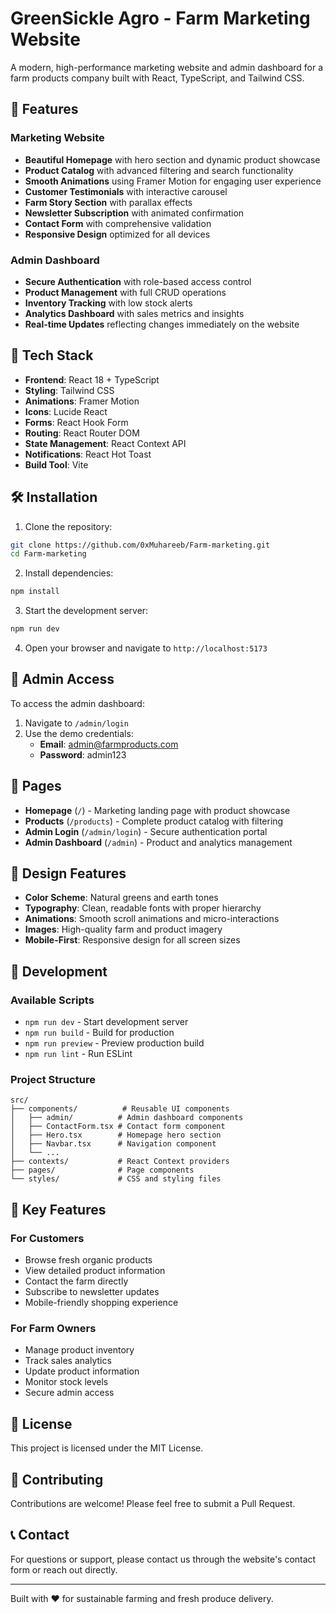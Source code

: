 # GreenSickle Agro - Farm Marketing Website

A modern, high-performance marketing website and admin dashboard for a farm products company built with React, TypeScript, and Tailwind CSS.

## 🌱 Features

### Marketing Website
- **Beautiful Homepage** with hero section and dynamic product showcase
- **Product Catalog** with advanced filtering and search functionality
- **Smooth Animations** using Framer Motion for engaging user experience
- **Customer Testimonials** with interactive carousel
- **Farm Story Section** with parallax effects
- **Newsletter Subscription** with animated confirmation
- **Contact Form** with comprehensive validation
- **Responsive Design** optimized for all devices

### Admin Dashboard
- **Secure Authentication** with role-based access control
- **Product Management** with full CRUD operations
- **Inventory Tracking** with low stock alerts
- **Analytics Dashboard** with sales metrics and insights
- **Real-time Updates** reflecting changes immediately on the website

## 🚀 Tech Stack

- **Frontend**: React 18 + TypeScript
- **Styling**: Tailwind CSS
- **Animations**: Framer Motion
- **Icons**: Lucide React
- **Forms**: React Hook Form
- **Routing**: React Router DOM
- **State Management**: React Context API
- **Notifications**: React Hot Toast
- **Build Tool**: Vite

## 🛠️ Installation

1. Clone the repository:
```bash
git clone https://github.com/0xMuhareeb/Farm-marketing.git
cd Farm-marketing
```

2. Install dependencies:
```bash
npm install
```

3. Start the development server:
```bash
npm run dev
```

4. Open your browser and navigate to `http://localhost:5173`

## 🔐 Admin Access

To access the admin dashboard:

1. Navigate to `/admin/login`
2. Use the demo credentials:
   - **Email**: admin@farmproducts.com
   - **Password**: admin123

## 📱 Pages

- **Homepage** (`/`) - Marketing landing page with product showcase
- **Products** (`/products`) - Complete product catalog with filtering
- **Admin Login** (`/admin/login`) - Secure authentication portal
- **Admin Dashboard** (`/admin`) - Product and analytics management

## 🎨 Design Features

- **Color Scheme**: Natural greens and earth tones
- **Typography**: Clean, readable fonts with proper hierarchy
- **Animations**: Smooth scroll animations and micro-interactions
- **Images**: High-quality farm and product imagery
- **Mobile-First**: Responsive design for all screen sizes

## 🔧 Development

### Available Scripts

- `npm run dev` - Start development server
- `npm run build` - Build for production
- `npm run preview` - Preview production build
- `npm run lint` - Run ESLint

### Project Structure

```
src/
├── components/          # Reusable UI components
│   ├── admin/          # Admin dashboard components
│   ├── ContactForm.tsx # Contact form component
│   ├── Hero.tsx        # Homepage hero section
│   ├── Navbar.tsx      # Navigation component
│   └── ...
├── contexts/           # React Context providers
├── pages/              # Page components
└── styles/             # CSS and styling files
```

## 🌟 Key Features

### For Customers
- Browse fresh organic products
- View detailed product information
- Contact the farm directly
- Subscribe to newsletter updates
- Mobile-friendly shopping experience

### For Farm Owners
- Manage product inventory
- Track sales analytics
- Update product information
- Monitor stock levels
- Secure admin access

## 📄 License

This project is licensed under the MIT License.

## 🤝 Contributing

Contributions are welcome! Please feel free to submit a Pull Request.

## 📞 Contact

For questions or support, please contact us through the website's contact form or reach out directly.

---

Built with ❤️ for sustainable farming and fresh produce delivery.